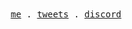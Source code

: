 <div align="center">
  <samp>
    <a href="https://sasi.codes">me</a> .
    <a href="https://twitter.com/sasicodes">tweets</a> .
    <a href="https://discord.com/users/719213468926083132">discord</a>
  </samp>
</div>
